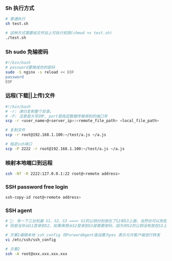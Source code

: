 
### Sh 执行方式
```bash
# 普通执行
sh test.sh

# 这种方式需要给文件加上可执行权限(chmod +x test.sh)
./test.sh 
```

### Sh sudo 免输密码
```bash
#!/bin/bash
# password要换成你的密码
sudo -S nginx -s reload << EOF
password
EOF
```
### 远程(下载||上传)文件
```bash
#!/bin/bash
# -r: 递归复制整个目录。
# -P: 注意是大写的P, port是指定数据传输用到的端口号
scp -r <user_name>@<server_ip>:<remote_file_path> <local_file_path>

# 复制文件
scp -r root@192.168.1.100:~/test/a.js ~/a.js

# 指定ssh端口
scp -P 2222 -r root@192.168.1.100:~/test/a.js ~/a.js
```

### 映射本地端口到远程

```bash
ssh -Nf -R 2222:127.0.0.1:22 root@<remote address>
```

### SSH password free login

```bash
ssh-copy-id root@<remote address>
```

### SSH agent

```bash
# 🌰: 有一下三台机器 S1、S2、S3 ===> S1的公钥分别放在了S2和S3上面，当然也可以免密分别登录S2和S3，
# 但是当你从S1登录到S2，如果再想从S2登录到S3是需要密码，因为你S2的公钥没有放在S3上面，不过我们可以让S2充当代理的角色

# 方案1编辑本地 ssh_config 将ForwardAgent值设置为yes 表示允许客户端进行转发
vi /etc/ssh/ssh_config 

# 方案2
ssh -A root@xxx.xxx.xxx.xxx
```
